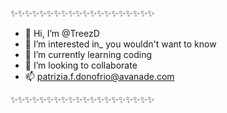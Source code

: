 ✨✨✨✨✨✨✨✨✨✨✨✨✨✨✨✨✨✨✨✨

- 👋 Hi, I’m @TreezD
- 👀 I’m interested in_ you wouldn't want to know
- 🌱 I’m currently learning coding
- 💞️ I’m looking to collaborate 
- 📫 patrizia.f.donofrio@avanade.com

✨✨✨✨✨✨✨✨✨✨✨✨✨✨✨✨✨✨✨✨
